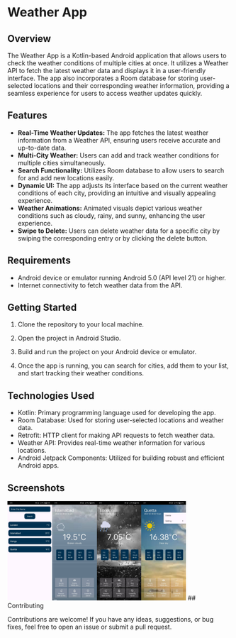 # Weather App

## Overview

The Weather App is a Kotlin-based Android application that allows users to check the weather conditions of multiple cities at once. It utilizes a Weather API to fetch the latest weather data and displays it in a user-friendly interface. The app also incorporates a Room database for storing user-selected locations and their corresponding weather information, providing a seamless experience for users to access weather updates quickly.

## Features

- **Real-Time Weather Updates:** The app fetches the latest weather information from a Weather API, ensuring users receive accurate and up-to-date data.
- **Multi-City Weather:** Users can add and track weather conditions for multiple cities simultaneously.
- **Search Functionality:** Utilizes Room database to allow users to search for and add new locations easily.
- **Dynamic UI:** The app adjusts its interface based on the current weather conditions of each city, providing an intuitive and visually appealing experience.
- **Weather Animations:** Animated visuals depict various weather conditions such as cloudy, rainy, and sunny, enhancing the user experience.
- **Swipe to Delete:** Users can delete weather data for a specific city by swiping the corresponding entry or by clicking the delete button.

## Requirements

- Android device or emulator running Android 5.0 (API level 21) or higher.
- Internet connectivity to fetch weather data from the API.

## Getting Started

1. Clone the repository to your local machine.

2. Open the project in Android Studio.

3. Build and run the project on your Android device or emulator.

4. Once the app is running, you can search for cities, add them to your list, and start tracking their weather conditions.

## Technologies Used

- Kotlin: Primary programming language used for developing the app.
- Room Database: Used for storing user-selected locations and weather data.
- Retrofit: HTTP client for making API requests to fetch weather data.
- Weather API: Provides real-time weather information for various locations.
- Android Jetpack Components: Utilized for building robust and efficient Android apps.

## Screenshots


<img  align="left" src="main_page.jpeg" width="20%" height="20%">
<img  align="left" src="cloud_page.jpeg" width="20%" height="20%">
<img  align="left" src="rain_page.jpeg" width="20%" height="20%">
<img  src="sun_page.jpeg" width="20%" height="20%">
## Contributing

Contributions are welcome! If you have any ideas, suggestions, or bug fixes, feel free to open an issue or submit a pull request.
